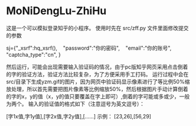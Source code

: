 # MoNiDengLu-ZhiHu

这是一个可以模拟登录知乎的小程序。
使用时先在 src/zff.py 文件里面修改提交的参数


sj={"_xsrf":hq_xsrf(),
    "password":"你的密码",
    "email":"你的账号",
    "captcha_type":"cn",
}


然后运行，可能会出现需要输入验证码的情况，由于pc版知乎网页采用点击倒着的字的验证方法，验证方法比较复杂，为了方便采用手工打码。
运行过程中会在src/目录下生成yzm.gif的图片，因为网页中验证码显示像素进行了等比例50%缩放处理，所以首先需要把图片像素等比例缩放50%，然后根据图片手动计算倒着的字的x，y的值（x，y的值只要覆盖在字上即可）,倒着的字可能或多或少，一般为两个。
输入的验证值的格式如下（注意逗号为英文逗号）：


[字1x值,字1y值],[字2x值,字2y值],[......]
示例：
[23,26],[56,29]
